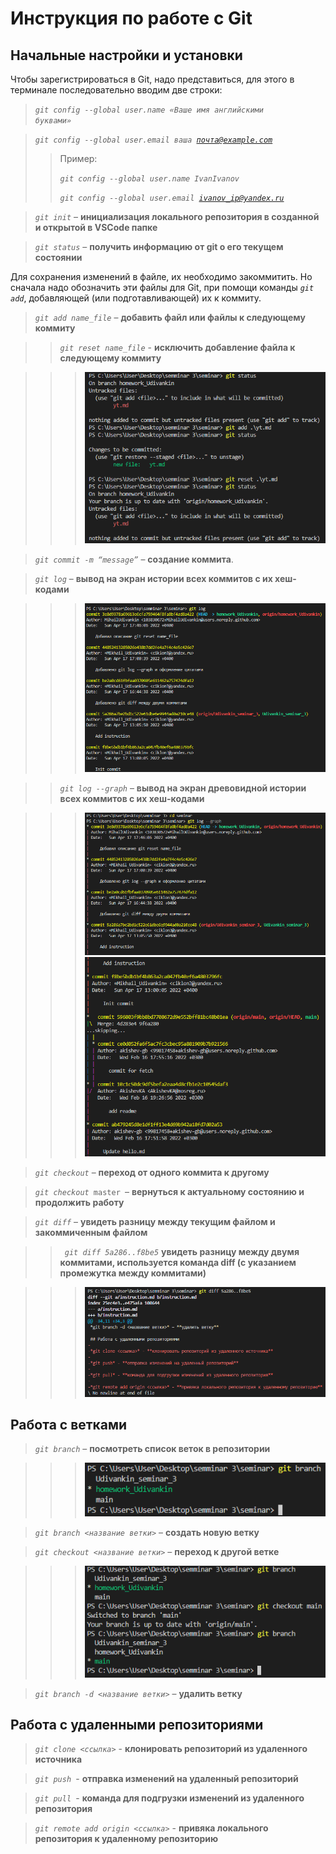 # Инструкция по работе с Git

## Начальные настройки и установки

Чтобы зарегистрироваться в Git, надо представиться, для этого в терминале последовательно вводим две строки:
><code>*git config --global user.name «Ваше имя английскими буквами»*</code>

><code>*git config --global user.email ваша почта@example.com*</code> 
>>Пример:
>>
>><code>*git config --global user.name IvanIvanov*</code>
>>
>><code>*git config --global user.email ivanov_ip@yandex.ru*</code>

><code>*git init*</code> – **инициализация локального репозитория в созданной и открытой в VSCode папке**

><code>*git status*</code> – **получить информацию от git о его текущем состоянии**

 Для сохранения изменений в файле, их необходимо закоммитить. Но сначала надо обозначить эти файлы для Git, при помощи команды <code>*git add*</code>, добавляющей (или подготавливающей) их к коммиту.

><code>*git add name_file*</code> – **добавить файл или файлы к следующему коммиту**

>><code>*git reset name_file*</code> - **исключить добавление файла к следующему коммиту**

>>>![git add and reset](images/git%20reset.png)

><code>*git commit -m “message”*</code> – **создание коммита**.

><code>*git log*</code> – **вывод на экран истории всех коммитов с их хеш-кодами**

>>>![git log](images/git%20log.png)

>><code>*git log --graph*</code> – **вывод на экран древовидной истории всех коммитов с их хеш-кодами**

>>>![git log graph](images/git%20log%20graph_1.png)
>>>![git log graph](images/git%20log%20graph_2.png)

><code>*git checkout*</code> – **переход от одного коммита к другому**


><code>*git checkout* master </code>– **вернуться к актуальному состоянию и продолжить работу**

><code>*git diff*</code> – **увидеть разницу между текущим файлом и закоммиченным файлом**

>><code> *git diff 5a286..f8be5*</code> 
 **увидеть разницу между двумя коммитами, используется команда diff (с указанием промежутка между коммитами)**

 >>>![git diff](images/git%20diff.png)

## Работа с ветками

><code>*git branch*</code> – **посмотреть список веток в репозитории**

>>>![git branch](images/git%20branch.png)

><code>*git branch <название ветки>*</code> – **создать новую ветку**

><code>*git checkout <название ветки>*</code> – **переход к другой ветке**

>>>![git checkout](images/git%20checkout.png)

><code>*git branch -d <название ветки>*</code> – **удалить ветку**

## Работа с удаленными репозиториями

><code>*git clone <ссылка>*</code> - **клонировать репозиторий из удаленного источника**

><code>*git push* </code>- **отправка изменений на удаленный репозиторий**

><code>*git pull* </code>- **команда для подгрузки изменений из удаленного репозитория**

><code>*git remote add origin <ссылка>*</code> - **привяка локального репозитория к удаленному репозиторию**

